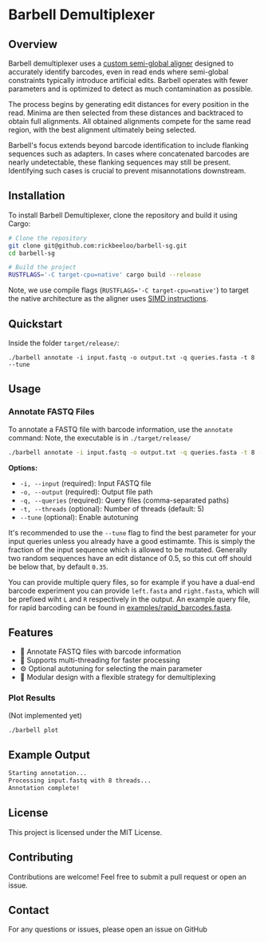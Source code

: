 # Barbell Demultiplexer

## Overview
Barbell demultiplexer uses a [custom semi-global aligner](https://github.com/RagnarGrootKoerkamp/astar-pairwise-aligner) designed to accurately identify barcodes, even in read ends where semi-global constraints typically introduce artificial edits. Barbell operates with fewer parameters and is optimized to detect as much contamination as possible.

The process begins by generating edit distances for every position in the read. Minima are then selected from these distances and backtraced to obtain full alignments. All obtained alignments compete for the same read region, with the best alignment ultimately being selected.

Barbell's focus extends beyond barcode identification to include flanking sequences such as adapters. In cases where concatenated barcodes are nearly undetectable, these flanking sequences may still be present. Identifying such cases is crucial to prevent misannotations downstream.

## Installation

To install Barbell Demultiplexer, clone the repository and build it using Cargo:

```sh
# Clone the repository
git clone git@github.com:rickbeeloo/barbell-sg.git
cd barbell-sg

# Build the project
RUSTFLAGS='-C target-cpu=native' cargo build --release
```

Note, we use compile flags (`RUSTFLAGS='-C target-cpu=native'`) to target the native architecture as the aligner uses [SIMD instructions](https://en.wikipedia.org/wiki/SIMD).

## Quickstart
Inside the folder `target/release/`:
```
./barbell annotate -i input.fastq -o output.txt -q queries.fasta -t 8 --tune
```

## Usage

### Annotate FASTQ Files
To annotate a FASTQ file with barcode information, use the `annotate` command:
Note, the executable is in `./target/release/`

```sh
./barbell annotate -i input.fastq -o output.txt -q queries.fasta -t 8 --tune
```

**Options:**
- `-i, --input` (required): Input FASTQ file
- `-o, --output` (required): Output file path
- `-q, --queries` (required): Query files (comma-separated paths)
- `-t, --threads` (optional): Number of threads (default: 5)
- `--tune` (optional): Enable autotuning

It's recommended to use the `--tune` flag to find the best parameter for your input queries unless you already have a good estimamte. This is simply the fraction of the input sequence which is allowed to be mutated. Generally two random sequences have an edit distance of 0.5, so this cut off should be below that, by default `0.35`.

You can provide multiple query files, so for example if you have a dual-end barcode experiment you can provide `left.fasta` and `right.fasta`, which will  be prefixed wiht `L` and `R` respectively in the output. An example query file, for rapid barcoding can be found in [examples/rapid_barcodes.fasta](examples/rapid_barcodes.fasta).

## Features
- 📜 Annotate FASTQ files with barcode information
- 🚀 Supports multi-threading for faster processing
- ⚙️ Optional autotuning for selecting the main parameter
- 🧩 Modular design with a flexible strategy for demultiplexing


### Plot Results
(Not implemented yet)

```sh
./barbell plot
```

## Example Output
```sh
Starting annotation...
Processing input.fastq with 8 threads...
Annotation complete!
```

## License
This project is licensed under the MIT License.

## Contributing
Contributions are welcome! Feel free to submit a pull request or open an issue.

## Contact
For any questions or issues, please open an issue on GitHub


